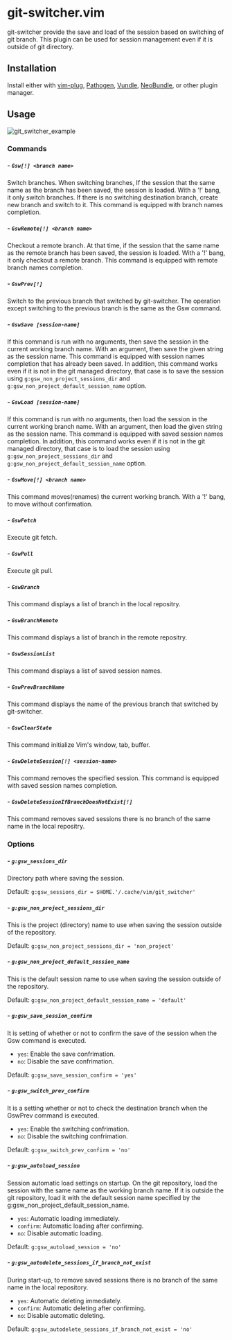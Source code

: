 # git-switcher.vim  

git-switcher provide the save and load of the session based on switching of git branch. This plugin can be used for session management even if it is outside of git directory.  

## Installation  

Install either with [vim-plug](https://github.com/junegunn/vim-plug), [Pathogen](https://github.com/tpope/vim-pathogen), [Vundle](https://github.com/gmarik/Vundle.vim), [NeoBundle](https://github.com/Shougo/neobundle.vim), or other plugin manager.  

## Usage  

![git_switcher_example](https://raw.githubusercontent.com/wiki/ToruIwashita/git-switcher.vim/images/git_switcher_example_new.gif)  

### Commands  

##### - `Gsw[!] <branch name>`  

Switch branches. When switching branches, If the session that the same name as the branch has been saved, the session is loaded. With a '!' bang, it only switch branches. If there is no switching destination branch, create new branch and switch to it. This command is equipped with branch names completion.  

##### - `GswRemote[!] <branch name>`  

Checkout a remote branch. At that time, if the session that the same name as the remote branch has been saved, the session is loaded. With a '!' bang, it only checkout a remote branch. This command is equipped with remote branch names completion.  

##### - `GswPrev[!]`  

Switch to the previous branch that switched by git-switcher. The operation except switching to the previous branch is the same as the Gsw command.  

##### - `GswSave [session-name]`  

If this command is run with no arguments, then save the session in the current working branch name. With an argument, then save the given string as the session name. This command is equipped with session names completion that has already been saved. In addition, this command works even if it is not in the git managed directory, that case is to save the session using `g:gsw_non_project_sessions_dir` and `g:gsw_non_project_default_session_name` option.  

##### - `GswLoad [session-name]`  

If this command is run with no arguments, then load the session in the current working branch name. With an argument, then load the given string as the session name. This command is equipped with saved session names completion. In addition, this command works even if it is not in the git managed directory, that case is to load the session using `g:gsw_non_project_sessions_dir` and `g:gsw_non_project_default_session_name` option.  

##### - `GswMove[!] <branch name>`  

This command moves(renames) the current working branch. With a '!' bang, to move without confirmation.  

##### - `GswFetch`  

Execute git fetch.  

##### - `GswPull`  

Execute git pull.  

##### - `GswBranch`  

This command displays a list of branch in the local repositry.  

##### - `GswBranchRemote`  

This command displays a list of branch in the remote repositry.  

##### - `GswSessionList`  

This command displays a list of saved session names.  

##### - `GswPrevBranchName`  

This command displays the name of the previous branch that switched by git-switcher.  

##### - `GswClearState`  

This command initialize Vim's window, tab, buffer.  

##### - `GswDeleteSession[!] <session-name>`  

This command removes the specified session. This command is equipped with saved session names completion.  

##### - `GswDeleteSessionIfBranchDoesNotExist[!]`  

This command removes saved sessions there is no branch of the same name in the local repositry.  

### Options  

##### - `g:gsw_sessions_dir`  

Directory path where saving the session.  

Default: `g:gsw_sessions_dir = $HOME.'/.cache/vim/git_switcher'`  

##### - `g:gsw_non_project_sessions_dir`  

This is the project (directory) name to use when saving the session outside of the repository.  

Default: `g:gsw_non_project_sessions_dir = 'non_project'`  

##### - `g:gsw_non_project_default_session_name`  

This is the default session name to use when saving the session outside of the repository.  

Default: `g:gsw_non_project_default_session_name = 'default'`  

##### - `g:gsw_save_session_confirm`  

It is setting of whether or not to confirm the save of the session when the Gsw command is executed.  

 - `yes`: Enable the save confrimation.  
 - `no`: Disable the save confrimation.  

Default: `g:gsw_save_session_confirm = 'yes'`  

##### - `g:gsw_switch_prev_confirm`  

It is a setting whether or not to check the destination branch when the GswPrev command is executed.  

 - `yes`: Enable the switching confrimation.  
 - `no`: Disable the switching confrimation.  

Default: `g:gsw_switch_prev_confirm = 'no'`  

##### - `g:gsw_autoload_session`  

Session automatic load settings on startup. On the git repository, load the session with the same name as the working branch name. If it is outside the git repository, load it with the default session name specified by the g:gsw_non_project_default_session_name.  

 - `yes`: Automatic loading immediately.  
 - `confirm`: Automatic loading after confirming.  
 - `no`: Disable automatic loading.  

Default: `g:gsw_autoload_session = 'no'`  

##### - `g:gsw_autodelete_sessions_if_branch_not_exist`  

During start-up, to remove saved sessions there is no branch of the same name in the local repository.  

 - `yes`: Automatic deleting immediately.  
 - `confirm`: Automatic deleting after confirming.  
 - `no`: Disable automatic deleting.  

Default: `g:gsw_autodelete_sessions_if_branch_not_exist = 'no'`  
